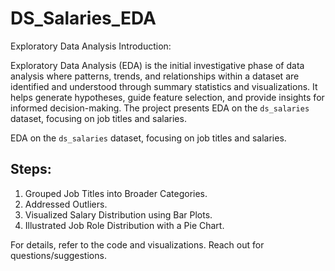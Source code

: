 # DS_Salaries_EDA

Exploratory Data Analysis Introduction:

Exploratory Data Analysis (EDA) is the initial investigative phase of data analysis where patterns, trends, and relationships within a dataset are identified and understood through summary statistics and visualizations. It helps generate hypotheses, guide feature selection, and provide insights for informed decision-making.
The project presents EDA on the `ds_salaries` dataset, focusing on job titles and salaries.

EDA on the `ds_salaries` dataset, focusing on job titles and salaries.

## Steps:

1. Grouped Job Titles into Broader Categories.
2. Addressed Outliers.
3. Visualized Salary Distribution using Bar Plots.
4. Illustrated Job Role Distribution with a Pie Chart.

For details, refer to the code and visualizations. Reach out for questions/suggestions.
